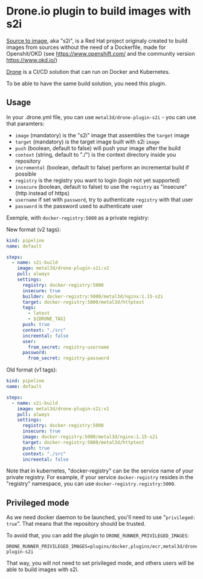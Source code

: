 # Drone.io plugin to build images with s2i

[Source to image](https://github.com/openshift/source-to-image), aka "s2i", is a Red Hat project originaly created to build images from sources without the need of a Dockerfile, made for Openshit/OKD (see https://www.openshift.com/ and the community version https://www.okd.io/)

[Drone](https://drone.io) is a CI/CD solution that can run on Docker and Kubernetes.

To be able to have the same build solution, you need this plugin.

## Usage

In your .drone.yml file, you can use `metal3d/drone-plugin-s2i` - you can use that paramters:

- `image` (mandatory) is the "s2i" image that assembles the `target` image
- `target` (mandatory) is the target image built with s2i `image`
- `push` (boolean, default to false) will push your image after the build
- `context` (string, default to "./") is the context directory inside you repository
- `incremental` (boolean, default to false) perform an incremental build if possible
- `registry` is the registry you want to login (login not yet supported)
- `insecure` (boolean, default to false) to use the `registry` as "insecure" (http instead of https)
- `username` if set with `password`, try to authenticate `registry` with that user
- `password` is the password used to authenticate user 


Exemple, with `docker-registry:5000` as a private registry:

New format (v2 tags):
```yaml
kind: pipeline
name: default

steps:
  - name: s2i-build
    image: metal3d/drone-plugin-s2i:v2
    pull: always
    settings:
      registry: docker-registry:5000
      insecure: true
      builder: docker-registry:5000/metal3d/nginx:1.15-s2i 
      target: docker-registry:5000/metal3d/httptest
      tags:
        - latest
        - ${DRONE_TAG}
      push: true
      context: "./src"
      increental: false
      user:
        from_secret: registry-username
      password:
        from_secret: registry-password
```


Old format (v1 tags):

```yaml
kind: pipeline
name: default

steps:
  - name: s2i-build
    image: metal3d/drone-plugin-s2i:v1
    pull: always
    settings:
      registry: docker-registry:5000
      insecure: true
      image: docker-registry:5000/metal3d/nginx:1.15-s2i 
      target: docker-registry:5000/metal3d/httptest
      push: true
      context: "./src"
      increental: false
```

Note that in kubernetes, "docker-registry" can be the service name of your private registry. For example, if your service `docker-registry` resides in the "registry" namespace, you can use `docker-registry.registry:5000`.

## Privileged mode

As we need docker daemon to be launched, you'll need to use "`privileged: true`". That means that the repository should be trusted.

To avoid that, you can add the plugin to `DRONE_RUNNER_PRIVILEGED_IMAGES`:

```
DRONE_RUNNER_PRIVILEGED_IMAGES=plugins/docker,plugins/ecr,metal3d/drone-plugin-s2i
```

That way, you will not need to set privileged mode, and others users will be able to build images with s2i.
